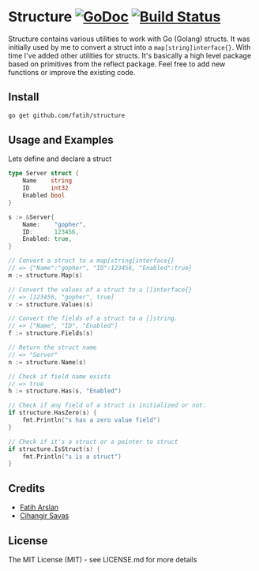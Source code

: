 # Structure [![GoDoc](https://godoc.org/github.com/fatih/structure?status.svg)](http://godoc.org/github.com/fatih/structure) [![Build Status](https://travis-ci.org/fatih/structure.svg)](https://travis-ci.org/fatih/structure)

Structure contains various utilities to work with Go (Golang) structs. It was
initially used by me to convert a struct into a `map[string]interface{}`. With
time I've added other utilities for structs.  It's basically a high level
package based on primitives from the reflect package. Feel free to add new
functions or improve the existing code.

## Install

```bash
go get github.com/fatih/structure
```

## Usage and Examples

Lets define and declare a struct

```go
type Server struct {
	Name    string
	ID      int32
	Enabled bool
}

s := &Server{
	Name:    "gopher",
	ID:      123456,
	Enabled: true,
}
```

```go
// Convert a struct to a map[string]interface{}
// => {"Name":"gopher", "ID":123456, "Enabled":true}
m := structure.Map(s)

// Convert the values of a struct to a []interface{}
// => [123456, "gopher", true]
v := structure.Values(s)

// Convert the fields of a struct to a []string. 
// => ["Name", "ID", "Enabled"]
f := structure.Fields(s)

// Return the struct name
// => "Server"
n := structure.Name(s)

// Check if field name exists
// => true
h := structure.Has(s, "Enabled")

// Check if any field of a struct is initialized or not.
if structure.HasZero(s) {
    fmt.Println("s has a zero value field")
}

// Check if it's a struct or a pointer to struct
if structure.IsStruct(s) {
    fmt.Println("s is a struct")
}

```

## Credits

 * [Fatih Arslan](https://github.com/fatih)
 * [Cihangir Savas](https://github.com/cihangir)

## License

The MIT License (MIT) - see LICENSE.md for more details


